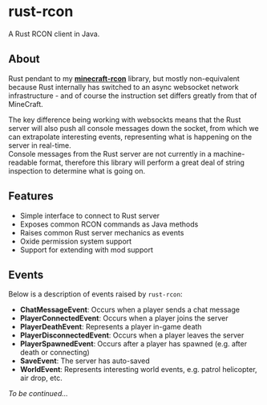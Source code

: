 # rust-rcon
A Rust RCON client in Java.

## About
Rust pendant to my **[minecraft-rcon](https://github.com/MrGraversen/minecraft-rcon)** library, but mostly non-equivalent because Rust internally has switched to an async websocket network infrastructure - and of course the instruction set differs greatly from that of MineCraft.

The key difference being working with websockts means that the Rust server will also push all console messages down the socket, from which we can extrapolate interesting events, representing what is happening on the server in real-time.  
Console messages from the Rust server are not currently in a machine-readable format, therefore this library will perform a great deal of string inspection to determine what is going on.

## Features

* Simple interface to connect to Rust server
* Exposes common RCON commands as Java methods
* Raises common Rust server mechanics as events
* Oxide permission system support
* Support for extending with mod support

## Events
Below is a description of events raised by `rust-rcon`:

* **ChatMessageEvent**: Occurs when a player sends a chat message
* **PlayerConnectedEvent**: Occurs when a player joins the server
* **PlayerDeathEvent**: Represents a player in-game death
* **PlayerDisconnectedEvent**: Occurs when a player leaves the server
* **PlayerSpawnedEvent**: Occurs after a player has spawned (e.g. after death or connecting)
* **SaveEvent**: The server has auto-saved
* **WorldEvent**: Represents interesting world events, e.g. patrol helicopter, air drop, etc.

*To be continued...*

